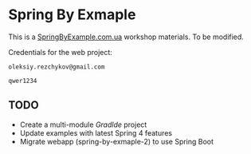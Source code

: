 Spring By Exmaple
==================

This is a [SpringByExample.com.ua](http://springbyexample.com.ua) workshop materials.
To be modified.

Credentials for the web project:

`oleksiy.rezchykov@gmail.com`

`qwer1234`

TODO
-----
* Create a multi-module _Gradlde_ project
* Update examples with latest Spring 4 features
* Migrate webapp (spring-by-exmaple-2) to use Spring Boot





